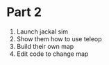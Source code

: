 # Part 2

1. Launch jackal sim
2. Show them how to use teleop
3. Build their own map
4. Edit code to change map
